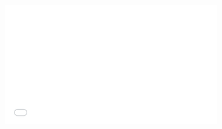 <iframe width="560" height="315" src=["https://www.youtube.com/embed/dQw4w9WgXcQ](https://youtu.be/uXMHI8z0WVc?si=FDUC58Ua7TFNn0uo)" frameborder="0" allow="accelerometer; autoplay; encrypted-media; gyroscope; picture-in-picture" allowfullscreen></iframe>


